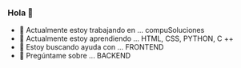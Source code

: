 ### Hola 👋

- 🔭 Actualmente estoy trabajando en ... compuSoluciones
- 🌱 Actualmente estoy aprendiendo ... HTML, CSS, PYTHON, C ++
- 🤔 Estoy buscando ayuda con ... FRONTEND
- 💬 Pregúntame sobre ... BACKEND
